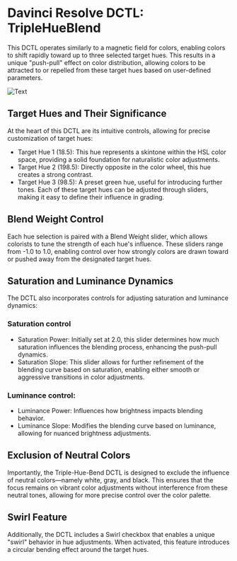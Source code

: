 # Davinci Resolve DCTL: TripleHueBlend

This DCTL operates similarly to a magnetic field for colors, enabling colors to shift rapidly toward up to three selected target hues. This results in a unique "push-pull" effect on color distribution, allowing colors to be attracted to or repelled from these target hues based on user-defined parameters.

![Text]()

## Target Hues and Their Significance
At the heart of this DCTL are its intuitive controls, allowing for precise customization of target hues:

- Target Hue 1 (18.5): This hue represents a skintone within the HSL color space, providing a solid foundation for naturalistic color adjustments.
- Target Hue 2 (198.5): Directly opposite in the color wheel, this hue creates a strong contrast.
- Target Hue 3 (98.5): A preset green hue, useful for introducing further tones.
Each of these target hues can be adjusted through sliders, making it easy to define their influence in grading.

## Blend Weight Control
Each hue selection is paired with a Blend Weight slider, which allows colorists to tune the strength of each hue's influence. These sliders range from -1.0 to 1.0, enabling control over how strongly colors are drawn toward or pushed away from the designated target hues.

## Saturation and Luminance Dynamics
The DCTL also incorporates controls for adjusting saturation and luminance dynamics:

### Saturation control
- Saturation Power: Initially set at 2.0, this slider determines how much saturation influences the blending process, enhancing the push-pull dynamics.
- Saturation Slope: This slider allows for further refinement of the blending curve based on saturation, enabling either smooth or aggressive transitions in color adjustments.


### Luminance control:
- Luminance Power: Influences how brightness impacts blending behavior.
- Luminance Slope: Modifies the blending curve based on luminance, allowing for nuanced brightness adjustments.

## Exclusion of Neutral Colors
Importantly, the Triple-Hue-Bend DCTL is designed to exclude the influence of neutral colors—namely white, gray, and black. This ensures that the focus remains on vibrant color adjustments without interference from these neutral tones, allowing for more precise control over the color palette.

## Swirl Feature
Additionally, the DCTL includes a Swirl checkbox that enables a unique "swirl" behavior in hue adjustments. When activated, this feature introduces a circular bending effect around the target hues.
